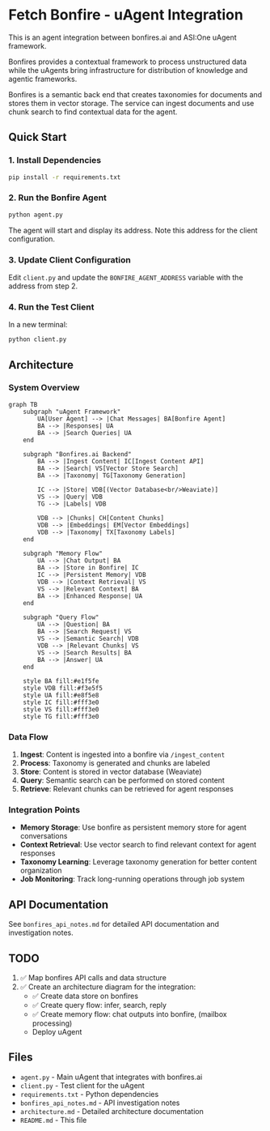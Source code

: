 # Fetch Bonfire - uAgent Integration

This is an agent integration between bonfires.ai and ASI:One uAgent framework.

Bonfires provides a contextual framework to process unstructured data while the uAgents bring infrastructure for distribution of knowledge and agentic frameworks.

Bonfires is a semantic back end that creates taxonomies for documents and stores them in vector storage. The service can ingest documents and use chunk search to find contextual data for the agent.

## Quick Start

### 1. Install Dependencies

```bash
pip install -r requirements.txt
```

### 2. Run the Bonfire Agent

```bash
python agent.py
```

The agent will start and display its address. Note this address for the client configuration.

### 3. Update Client Configuration

Edit `client.py` and update the `BONFIRE_AGENT_ADDRESS` variable with the address from step 2.

### 4. Run the Test Client

In a new terminal:

```bash
python client.py
```

## Architecture

### System Overview

```mermaid
graph TB
    subgraph "uAgent Framework"
        UA[User Agent] --> |Chat Messages| BA[Bonfire Agent]
        BA --> |Responses| UA
        BA --> |Search Queries| UA
    end

    subgraph "Bonfires.ai Backend"
        BA --> |Ingest Content| IC[Ingest Content API]
        BA --> |Search| VS[Vector Store Search]
        BA --> |Taxonomy| TG[Taxonomy Generation]
        
        IC --> |Store| VDB[(Vector Database<br/>Weaviate)]
        VS --> |Query| VDB
        TG --> |Labels| VDB
        
        VDB --> |Chunks| CH[Content Chunks]
        VDB --> |Embeddings| EM[Vector Embeddings]
        VDB --> |Taxonomy| TX[Taxonomy Labels]
    end

    subgraph "Memory Flow"
        UA --> |Chat Output| BA
        BA --> |Store in Bonfire| IC
        IC --> |Persistent Memory| VDB
        VDB --> |Context Retrieval| VS
        VS --> |Relevant Context| BA
        BA --> |Enhanced Response| UA
    end

    subgraph "Query Flow"
        UA --> |Question| BA
        BA --> |Search Request| VS
        VS --> |Semantic Search| VDB
        VDB --> |Relevant Chunks| VS
        VS --> |Search Results| BA
        BA --> |Answer| UA
    end

    style BA fill:#e1f5fe
    style VDB fill:#f3e5f5
    style UA fill:#e8f5e8
    style IC fill:#fff3e0
    style VS fill:#fff3e0
    style TG fill:#fff3e0
```

### Data Flow
1. **Ingest**: Content is ingested into a bonfire via `/ingest_content`
2. **Process**: Taxonomy is generated and chunks are labeled
3. **Store**: Content is stored in vector database (Weaviate)
4. **Query**: Semantic search can be performed on stored content
5. **Retrieve**: Relevant chunks can be retrieved for agent responses

### Integration Points
- **Memory Storage**: Use bonfire as persistent memory store for agent conversations
- **Context Retrieval**: Use vector search to find relevant context for agent responses
- **Taxonomy Learning**: Leverage taxonomy generation for better content organization
- **Job Monitoring**: Track long-running operations through job system

## API Documentation

See `bonfires_api_notes.md` for detailed API documentation and investigation notes.

## TODO

1. ✅ Map bonfires API calls and data structure
2. ✅ Create an architecture diagram for the integration:
   - ✅ Create data store on bonfires
   - ✅ Create query flow: infer, search, reply
   - ✅ Create memory flow: chat outputs into bonfire, (mailbox processing)
   - Deploy uAgent

## Files

- `agent.py` - Main uAgent that integrates with bonfires.ai
- `client.py` - Test client for the uAgent
- `requirements.txt` - Python dependencies
- `bonfires_api_notes.md` - API investigation notes
- `architecture.md` - Detailed architecture documentation
- `README.md` - This file 
